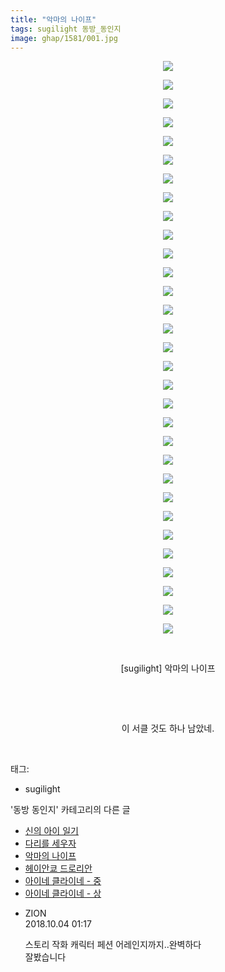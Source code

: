 ```yaml
---
title: "악마의 나이프"
tags: sugilight 동방_동인지
image: ghap/1581/001.jpg
---
```

<div class="article">
<p style="text-align: center; clear: none; float: none;"><img src="{{ site.nasurl }}/ghap/1581/001.jpg"/></p>
<p style="text-align: center; clear: none; float: none;"><img src="{{ site.nasurl }}/ghap/1581/002.jpg"/></p>
<p style="text-align: center; clear: none; float: none;"><img src="{{ site.nasurl }}/ghap/1581/003.jpg"/></p>
<p style="text-align: center; clear: none; float: none;"><img src="{{ site.nasurl }}/ghap/1581/004.jpg"/></p>
<p style="text-align: center; clear: none; float: none;"><img src="{{ site.nasurl }}/ghap/1581/005.jpg"/></p>
<p style="text-align: center; clear: none; float: none;"><img src="{{ site.nasurl }}/ghap/1581/006.jpg"/></p>
<p style="text-align: center; clear: none; float: none;"><img src="{{ site.nasurl }}/ghap/1581/007.jpg"/></p>
<p style="text-align: center; clear: none; float: none;"><img src="{{ site.nasurl }}/ghap/1581/008.jpg"/></p>
<p style="text-align: center; clear: none; float: none;"><img src="{{ site.nasurl }}/ghap/1581/009.jpg"/></p>
<p style="text-align: center; clear: none; float: none;"><img src="{{ site.nasurl }}/ghap/1581/010.jpg"/></p>
<p style="text-align: center; clear: none; float: none;"><img src="{{ site.nasurl }}/ghap/1581/011.jpg"/></p>
<p style="text-align: center; clear: none; float: none;"><img src="{{ site.nasurl }}/ghap/1581/012.jpg"/></p>
<p style="text-align: center; clear: none; float: none;"><img src="{{ site.nasurl }}/ghap/1581/013.jpg"/></p>
<p style="text-align: center; clear: none; float: none;"><img src="{{ site.nasurl }}/ghap/1581/014.jpg"/></p>
<p style="text-align: center; clear: none; float: none;"><img src="{{ site.nasurl }}/ghap/1581/015.jpg"/></p>
<p style="text-align: center; clear: none; float: none;"><img src="{{ site.nasurl }}/ghap/1581/016.jpg"/></p>
<p style="text-align: center; clear: none; float: none;"><img src="{{ site.nasurl }}/ghap/1581/017.jpg"/></p>
<p style="text-align: center; clear: none; float: none;"><img src="{{ site.nasurl }}/ghap/1581/018.jpg"/></p>
<p style="text-align: center; clear: none; float: none;"><img src="{{ site.nasurl }}/ghap/1581/019.jpg"/></p>
<p style="text-align: center; clear: none; float: none;"><img src="{{ site.nasurl }}/ghap/1581/020.jpg"/></p>
<p style="text-align: center; clear: none; float: none;"><img src="{{ site.nasurl }}/ghap/1581/021.jpg"/></p>
<p style="text-align: center; clear: none; float: none;"><img src="{{ site.nasurl }}/ghap/1581/022.jpg"/></p>
<p style="text-align: center; clear: none; float: none;"><img src="{{ site.nasurl }}/ghap/1581/023.jpg"/></p>
<p style="text-align: center; clear: none; float: none;"><img src="{{ site.nasurl }}/ghap/1581/024.jpg"/></p>
<p style="text-align: center; clear: none; float: none;"><img src="{{ site.nasurl }}/ghap/1581/025.jpg"/></p>
<p style="text-align: center; clear: none; float: none;"><img src="{{ site.nasurl }}/ghap/1581/026.jpg"/></p>
<p style="text-align: center; clear: none; float: none;"><img src="{{ site.nasurl }}/ghap/1581/027.jpg"/></p>
<p style="text-align: center; clear: none; float: none;"><img src="{{ site.nasurl }}/ghap/1581/028.jpg"/></p>
<p style="text-align: center; clear: none; float: none;"><img src="{{ site.nasurl }}/ghap/1581/029.jpg"/></p>
<p style="text-align: center; clear: none; float: none;"><img src="{{ site.nasurl }}/ghap/1581/030.jpg"/></p>
<p style="text-align: center; clear: none; float: none;"><img src="{{ site.nasurl }}/ghap/1581/031.jpg"/></p>
<p style="text-align: center; clear: none; float: none;"><br/></p>
<p style="text-align: center; clear: none; float: none;">[sugilight] 악마의 나이프</p>
<p style="text-align: center; clear: none; float: none;"><br/></p>
<p style="text-align: center; clear: none; float: none;"><br/></p>
<p style="text-align: center; clear: none; float: none;">이 서클 것도 하나 남았네.</p>
<p><br/></p>
</div><div class="tagTrail">
<p>태그: </p>
<ul>
<li>sugilight</li>
</ul>
</div><div class="another">
<p>'동방 동인지' 카테고리의 다른 글</p>
<ul>
<li><a href="/2016-08-15-ghap_1583">신의 아이 일기</a></li>
<li><a href="/2016-08-15-ghap_1582">다리를 세우자</a></li>
<li><a href="/2016-08-15-ghap_1581">악마의 나이프</a></li>
<li><a href="/2016-08-15-ghap_1580">헤이안쿄 드로리안</a></li>
<li><a href="/2016-08-15-ghap_1579">아이네 클라이네 - 중</a></li>
<li><a href="/2016-08-15-ghap_1578">아이네 클라이네 - 상</a></li>
</ul>
</div><div class="cb_module cb_fluid">
<div class="cb_wrt cb_profile">
<div class="comment">
<ul>
<li class="cb_thumb_off" id="comment15344615">
<div class="cb_comment_area">
<div class="cb_info_area">
<div class="cb_section">
<span class="cb_nick_name">ZION</span>
</div>
<div class="cb_section">
<span class="cb_date">2018.10.04 01:17 </span>
</div>
</div>
<div class="cb_dsc_comment">
<p class="cb_dsc">
											스토리 작화 캐릭터 페션 어레인지까지..완벽하다<br/>
잘봤습니다<br/>
</p>
</div>
</div></li>
</ul>
</div>
</div><!-- commentList close -->
</div>
<br/>
<p id="refer"></p>
<br/>
